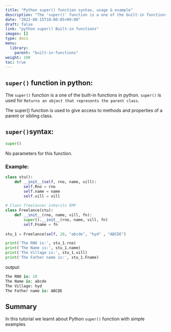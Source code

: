 ```yaml
---
title: "Python super() function syntax, usage & example"
description: "The 'super()' function is a one of the built-in functions in python"
date: "2022-08-15T10:00:05+09:00"
draft: false
link: "python super() Built-in functions"
images: []
type: docs
menu:
  library:
    parent: "built-in-functions"
weight: 100
toc: true
---
```


## `super()` function in python:

The `super()` function is a one of the built-in functions in python.
`super()` is used for `Returns an object that represents the parent class`.

The super() function is used to give access to methods and properties of a parent or sibling class.

## `super()`syntax:
```python
super() 
```
No parameters for this function.

### Example:
```python
class stu():
    def __init__(self, rno, name, vill):
        self.Rno = rno
        self.name = name
        self.vill = vill
 
# Class freelancer inherits EMP
class Freelance(stu):
    def __init__(rno, name, vill, fn):
        super().__init__(rno, name, vill, fn)
        self.Fname = fn
 
stu_1 = Freelance(self, 20, "abcde", "hyd" , "ABCDE")

print('The RNO is:', stu_1.rno)
print('The Name is:', stu_1.name)
print('The Village is:', stu_1.vill)
print('The Father name is:', stu_1.Fname)
```
output:
```python
The RNO is: 20
The Name is: abcde
The Village: hyd
The Father name is: ABCDE
```

## Summary
In this tutorial we learnt about Python `super()` function with simple examples